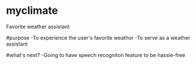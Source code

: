 # myclimate
Favorite weather assistant

#purpose
-To experience the user's favorite weathor
-To serve as a weather assistant

#what's next?
-Going to have speech recogniton feature to be hassle-free 
